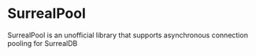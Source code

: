 # SurrealPool

SurrealPool is an unofficial library that supports asynchronous connection pooling for SurrealDB
